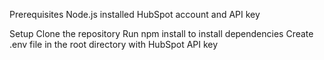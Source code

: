 Prerequisites
Node.js installed
HubSpot account and API key

Setup
Clone the repository
Run npm install to install dependencies
Create .env file in the root directory with HubSpot API key